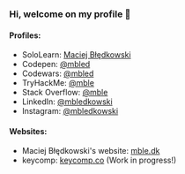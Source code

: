 ### Hi, welcome on my profile 👋
#### Profiles:
* SoloLearn: [Maciej Błędkowski](https://www.sololearn.com/Profile/5637768)
* Codepen: [@mbled](https://codepen.io/mbled)
* Codewars: [@mbled](https://codewars.com/users/mbled)
* TryHackMe: [@mble](https://tryhackme.com/p/mble)
* Stack Overflow: [@mble](https://stackoverflow.com/story/mble)
* LinkedIn: [@mbledkowski](https://linkedin.com/in/mbledkowski)
* Instagram: [@mbledkowski](https://instagram.com/mbledkowski)
#### Websites:
* Maciej Błędkowski's website: [mble.dk](https://mble.dk)
* keycomp: [keycomp.co](https://keycomp.co) (Work in progress!)
